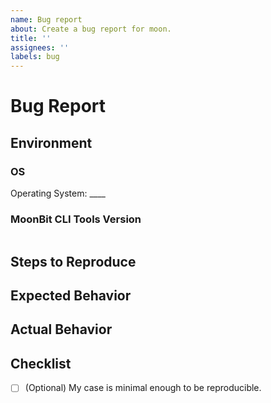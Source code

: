 ```yaml
---
name: Bug report
about: Create a bug report for moon.
title: ''
assignees: ''
labels: bug
---
```


# Bug Report

## Environment

### OS

Operating System: ____

<!--
e.g. Linux, Windows, macOS
-->

### MoonBit CLI Tools Version

<!--
Please copy and paste the output of `moon version --all` below.
-->

```

```

## Steps to Reproduce

<!-- Provide the steps to reproduce the bug.
-->

## Expected Behavior

<!-- Describe what you expected to happen. -->

## Actual Behavior

<!-- Describe what actually happened. Include screenshots or logs if applicable. -->

## Checklist
- [ ] (Optional) My case is minimal enough to be reproducible.
